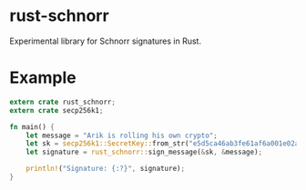 # rust-schnorr

Experimental library for Schnorr signatures in Rust.

# Example

```rust
extern crate rust_schnorr;
extern crate secp256k1;

fn main() {
    let message = "Arik is rolling his own crypto";
    let sk = secp256k1::SecretKey::from_str("e5d5ca46ab3fe61af6a001e02a5b979ee2c1f205c94804dd575aa6134de43ab3").unwrap();
    let signature = rust_schnorr::sign_message(&sk, &message);

    println!("Signature: {:?}", signature);
}
```

